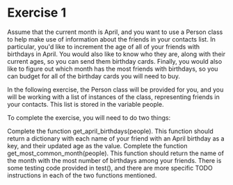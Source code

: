 # Exercise 1

Assume that the current month is April, and you want to use a Person class to help make use of information about the friends in your contacts list. In particular, you'd like to increment the age of all of your friends with birthdays in April. You would also like to know who they are, along with their current ages, so you can send them birthday cards. Finally, you would also like to figure out which month has the most friends with birthdays, so you can budget for all of the birthday cards you will need to buy.

In the following exercise, the Person class will be provided for you, and you will be working with a list of instances of the class, representing friends in your contacts. This list is stored in the variable people.

To complete the exercise, you will need to do two things:

Complete the function get_april_birthdays(people). This function should return a dictionary with each name of your friend with an April birthday as a key, and their updated age as the value.
Complete the function get_most_common_month(people). This function should return the name of the month with the most number of birthdays among your friends.
There is some testing code provided in test(), and there are more specific TODO instructions in each of the two functions mentioned.